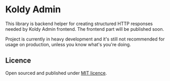 # Koldy Admin

This library is backend helper for creating structured HTTP responses needed
by Koldy Admin frontend. The frontend part will be published soon.

Project is currently in heavy development and it's still not recommended
for usage on production, unless you know what's you're doing.

## Licence
Open sourced and published under [MIT licence](http://opensource.org/licenses/MIT).